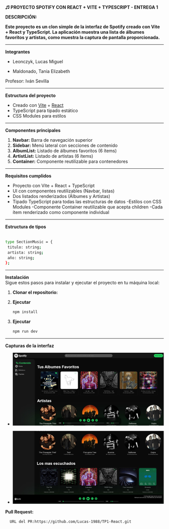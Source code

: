 **♫ PROYECTO SPOTIFY CON REACT + VITE + TYPESCRIPT - ENTREGA 1**




**DESCRIPCIÓN:**


**Este proyecto es un clon simple de la interfaz de Spotify creado con Vite + React y TypeScript. La aplicación muestra una lista de álbumes favoritos y artistas, como muestra la captura de pantalla proporcionada.**

---

**Integrantes**

* Leonczyk, Lucas Miguel

* Maldonado, Tania Elizabeth

Profesor: Iván Sevilla
  
  
---

**Estructura del proyecto**  
- Creado con [Vite](https://vite.dev/) + [React](https://react.dev/)
- TypeScript para tipado estático
- CSS Modules para estilos

---

**Componentes principales**  
1. **Navbar:** Barra de navegación superior
2. **Sidebar:** Menú lateral con secciones de contenido
3. **AlbumList:** Listado de álbumes favoritos (6 ítems)
4. **ArtistList:** Listado de artistas (6 ítems)
5. **Container:** Componente reutilizable para contenedores

---

**Requisitos cumplidos**
- Proyecto con Vite + React + TypeScript
- UI con componentes reutilizables (Navbar, listas)
- Dos listados renderizados (Álbumes y Artistas)
- Tipado TypeScript para todas las estructuras de datos
-Estilos con CSS Modules
-Componente Container reutilizable que acepta children
-Cada ítem renderizado como componente individual

---

**Estructura de tipos**

 ```bash

type SectionMusic = {
  titulo: string;
  artista: string;
  año: string;
};

   ```

---

**Instalación**  
Sigue estos pasos para instalar y ejecutar el proyecto en tu máquina local:

1. **Clonar el repositorio:**


2. **Ejecutar** 
   ```bash
   npm install 
   ```

3. **Ejecutar**
   ```bash
   npm run dev
   ```

---

**Capturas de la interfaz**  
- ![Browser principal](./media/Browser_1.JPG)
  
- ![Browser 2](./media/Browser_2.JPG) 


**Pull Request:**
```bash
  URL del PR:https://github.com/Lucas-1988/TP1-React.git
   ```

